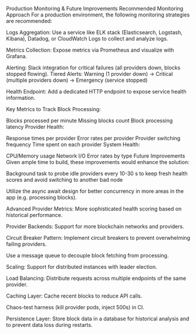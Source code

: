 Production Monitoring & Future Improvements
Recommended Monitoring Approach
For a production environment, the following monitoring strategies are recommended:

Logs Aggregation: Use a service like ELK stack (Elasticsearch, Logstash, Kibana), Datadog, or CloudWatch Logs to collect and analyze logs.

Metrics Collection: Expose metrics via Prometheus and visualize with Grafana.

Alerting: Slack integration for critical failures (all providers down, blocks stopped flowing). Tiered Alerts: Warning (1 provider down) → Critical (multiple providers down) → Emergency (service stopped)

Health Endpoint: Add a dedicated HTTP endpoint to expose service health information.

Key Metrics to Track
Block Processing:

Blocks processed per minute
Missing blocks count
Block processing latency
Provider Health:

Response times per provider
Error rates per provider
Provider switching frequency
Time spent on each provider
System Health:

CPU/Memory usage
Network I/O
Error rates by type
Future Improvements
Given ample time to build, these improvements would enhance the solution:

Background task to probe idle providers every 10-30 s to keep fresh health scores and avoid switching to another bad node

Utilize the async await design for better concurrency in more areas in the app (e.g. processing blocks).

Advanced Provider Metrics: More sophisticated health scoring based on historical performance.

Provider Backends: Support for more blockchain networks and providers.

Circuit Breaker Pattern: Implement circuit breakers to prevent overwhelming failing providers.

Use a message queue to decouple block fetching from processing.

Scaling: Support for distributed instances with leader election.

Load Balancing: Distribute requests across multiple endpoints of the same provider.

Caching Layer: Cache recent blocks to reduce API calls.

Chaos-test harness (kill provider pods, inject 500s) in CI.

Persistence Layer: Store block data in a database for historical analysis and to prevent data loss during restarts.
